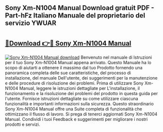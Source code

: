 ## Sony Xm-N1004 Manual Download gratuit PDF - Part-hFz Italiano Manuale del proprietario del servizio YWUAR

# <h2><a href="http://dfarkjp.blite.top/?on=Sony+Xm-N1004+Manual">🔗Download 👉🔴 Sony Xm-N1004 Manual</a></h2>

[![Sony Xm-N1004 Manual download](https://i.imgur.com/lujVjoI.png)](http://dfarkjp.blite.top/?on=Sony+Xm-N1004+Manual)
Benvenuto nel manuale di Istruzioni per il tuo Sony Xm-N1004 Manual appena arrivato. Questo Manuale ha lo scopo di aiutarti a ottenere il massimo dal tuo Prodotto fornendo una panoramica completa delle sue caratteristiche, del processo di installazione, del manuale Dell'utente, dei suggerimenti per la manutenzione e delle procedure di risoluzione dei problemi. Prima di utilizzare Sony Xm-N1004 Manual, leggere le istruzioni dettagliate per L'installazione, il funzionamento e la risoluzione dei problemi del prodotto in questa guida per l'utente. Fornisce istruzioni dettagliate su come utilizzare ciascuna funzionalità e importanti informazioni sulla sicurezza. Questo straordinario Sony Xm-N1004 Manual offre una Suite completa di funzionalità che ottimizzano il flusso di lavoro. Si prega di tenerci aggiornati Sony Xm-N1004 Manual. Condividi i tuoi Feedback e suggerimenti per migliorare i nostri prodotti e servizi.
